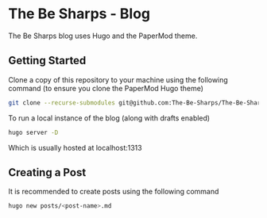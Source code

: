 # The Be Sharps - Blog

The Be Sharps blog uses Hugo and the PaperMod theme. 

## Getting Started

Clone a copy of this repository to your machine using the following command (to ensure you clone the PaperMod Hugo theme)

```sh
git clone --recurse-submodules git@github.com:The-Be-Sharps/The-Be-Sharps.github.io.git
```

To run a local instance of the blog (along with drafts enabled)

``` sh
hugo server -D
```


Which is usually hosted at localhost:1313

## Creating a Post

It is recommended to create posts using the following command

``` sh
hugo new posts/<post-name>.md
```

